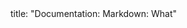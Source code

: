 <frontmatter>
title: "Documentation: Markdown: What"
</frontmatter>

<include src="navbar.md" boilerplate />

<include src="unit-inPage-asFlat.md" boilerplate />